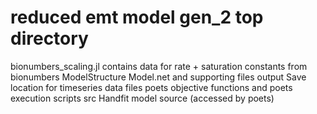 # reduced emt model gen_2 top directory 

bionumbers_scaling.jl
	contains data for rate + saturation constants from bionumbers 
ModelStructure
	Model.net and supporting files
output
	Save location for timeseries data files
poets
	objective functions and poets execution scripts
src
	Handfit model source (accessed by poets)

